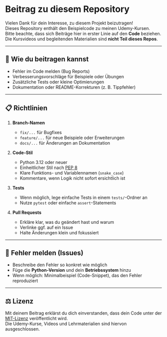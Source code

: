 # Beitrag zu diesem Repository

Vielen Dank für dein Interesse, zu diesem Projekt beizutragen!  
Dieses Repository enthält den Beispielcode zu meinen Udemy-Kursen.  
Bitte beachte, dass sich Beiträge hier in erster Linie auf den **Code** beziehen.  
Die Kursvideos und begleitenden Materialien sind **nicht Teil dieses Repos**.

---

## 🚀 Wie du beitragen kannst

- Fehler im Code melden (Bug Reports)
- Verbesserungsvorschläge für Beispiele oder Übungen
- Zusätzliche Tests oder kleine Optimierungen
- Dokumentation oder README-Korrekturen (z. B. Tippfehler)

---

## 📋 Richtlinien

1. **Branch-Namen**  
   - `fix/...` für Bugfixes  
   - `feature/...` für neue Beispiele oder Erweiterungen  
   - `docs/...` für Änderungen an Dokumentation  

2. **Code-Stil**  
   - Python 3.12 oder neuer  
   - Einheitlicher Stil nach [PEP 8](https://peps.python.org/pep-0008/)  
   - Klare Funktions- und Variablennamen (`snake_case`)  
   - Kommentare, wenn Logik nicht sofort ersichtlich ist  

3. **Tests**  
   - Wenn möglich, lege einfache Tests in einem `tests/`-Ordner an  
   - Nutze `pytest` oder einfache `assert`-Statements  

4. **Pull Requests**  
   - Erkläre klar, was du geändert hast und warum  
   - Verlinke ggf. auf ein Issue  
   - Halte Änderungen klein und fokussiert  

---

## 🐛 Fehler melden (Issues)

- Beschreibe den Fehler so konkret wie möglich  
- Füge die **Python-Version** und dein **Betriebssystem** hinzu  
- Wenn möglich: Minimalbeispiel (Code-Snippet), das den Fehler reproduziert  

---

## ⚖️ Lizenz

Mit deinem Beitrag erklärst du dich einverstanden, dass dein Code unter der
[MIT-Lizenz](LICENSE) veröffentlicht wird.  
Die Udemy-Kurse, Videos und Lehrmaterialien sind hiervon ausgeschlossen.
